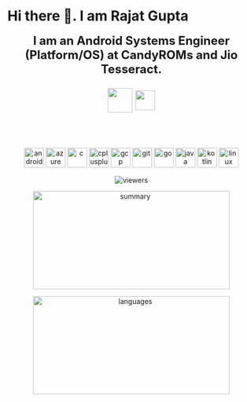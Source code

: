 # Hi there 👋. I am Rajat Gupta

<p align="center">
<div style="font-size:24px" align="center"><b> I am an Android Systems Engineer (Platform/OS) at CandyROMs and Jio Tesseract.</b>
<br>

<a href="https://candyroms.org"><img align="center" src="https://raw.githubusercontent.com/rajatgupta1998/rajatgupta1998/master/candy-logo-transparent.svg" height="50" width="50"></a>
<a href="https://tesseract.in"> <img src="https://raw.githubusercontent.com/rajatgupta1998/rajatgupta1998/master/jiotesseract-logo.ico" align="center" height="40" width="40"></a> </div>
</p>
<br> <br>
<p align="center">
    <img src="https://devicons.github.io/devicon/devicon.git/icons/android/android-original-wordmark.svg" alt="android" width="40" height="40"/> 
    <img src="https://www.vectorlogo.zone/logos/microsoft_azure/microsoft_azure-icon.svg" alt="azure" width="40" height="40"/>
    <img src="https://devicons.github.io/devicon/devicon.git/icons/c/c-original.svg" alt="c" width="40" height="40"/>
    <img src="https://devicons.github.io/devicon/devicon.git/icons/cplusplus/cplusplus-original.svg" alt="cplusplus" width="40" height="40"/>
    <img src="https://www.vectorlogo.zone/logos/google_cloud/google_cloud-icon.svg" alt="gcp" width="40" height="40"/>
    <img src="https://www.vectorlogo.zone/logos/git-scm/git-scm-icon.svg" alt="git" width="40" height="40"/>
    <img src="https://devicons.github.io/devicon/devicon.git/icons/go/go-original.svg" alt="go" width="40" height="40"/>
    <img src="https://devicons.github.io/devicon/devicon.git/icons/java/java-original-wordmark.svg" alt="java" width="40" height="40"/>
    <img src="https://www.vectorlogo.zone/logos/kotlinlang/kotlinlang-icon.svg" alt="kotlin" width="40" height="40"/>
    <img src="https://devicons.github.io/devicon/devicon.git/icons/linux/linux-original.svg" alt="linux" width="40" height="40"/>
</p>
<p align="center">
    <img  src="https://komarev.com/ghpvc/?username=rajatgupta1998&label=Profile+viewers+since+18-Aug-2020" alt="viewers" />
</p>
<p align="center">
    <img  src="https://github-readme-stats.vercel.app/api?username=rajatgupta1998&count_private=true&show_icons=true&include_all_commits=true)" alt="summary" width="400" height="200"/>
</p>
<p align="center">
    <img  src="https://github-readme-stats.vercel.app/api/top-langs/?username=rajatgupta1998&layout=compact" alt="languages" width="400" height="200"/>
</p>
